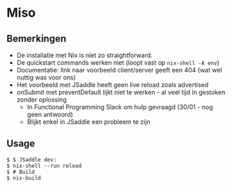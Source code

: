 # Miso

## Bemerkingen

- De installatie met Nix is niet zo straightforward.
- De quickstart commands werken niet (loopt vast op `nix-shell -A env`)
- Documentatie: link naar voorbeeld client/server geeft een 404 (wat wel nuttig was voor ons)
- Het voorbeeld met JSaddle heeft geen live reload zoals advertised
- onSubmit met preventDefault lijkt niet te werken - al veel tijd in gestoken zonder oplossing
  - In Functional Programming Slack om hulp gevraagd (30/01 - nog geen antwoord)
  - Blijkt enkel in JSaddle een probleem te zijn

## Usage

```
$ $ JSaddle dev:
$ nix-shell --run reload
$ # Build
$ nix-build
```
